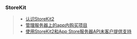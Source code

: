 ### StoreKit

> - [认识StoreKit2](https://developer.apple.com/wwdc21/10114)
> - [管理服务器上的app内购买项目](https://developer.apple.com/wwdc21/10174)
> - [使用StoreKit2和App Store服务器API未客户提供支持](https://developer.apple.com/videos/play/tech-talks/10887)
